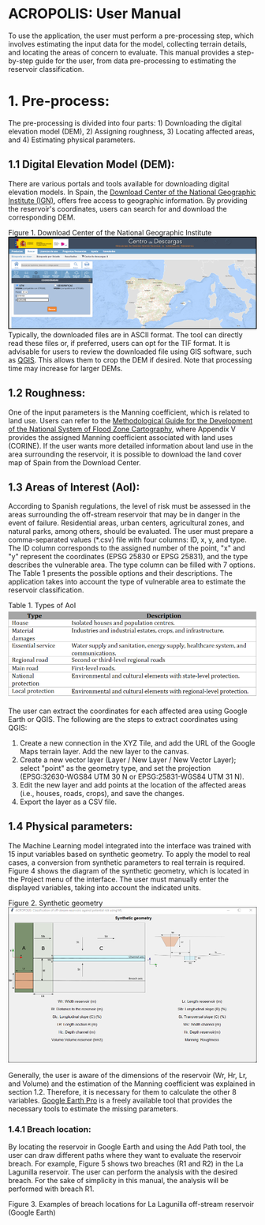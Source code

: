 # ACROPOLIS: User Manual
To use the application, the user must perform a pre-processing step, which involves estimating the input data for the model, collecting terrain details, and locating the areas of concern to evaluate.
This manual provides a step-by-step guide for the user, from data pre-processing to estimating the reservoir classification.
# 1. Pre-process:
The pre-processing is divided into four parts: 1) Downloading the digital elevation model (DEM), 2) Assigning roughness, 3) Locating affected areas, and 4) Estimating physical parameters.

## 1.1 Digital Elevation Model (DEM):
There are various portals and tools available for downloading digital elevation models. In Spain,  the [Download Center of the National Geographic Institute (IGN)](https://centrodedescargas.cnig.es/CentroDescargas/index.jsp), offers free access to geographic information. By providing the reservoir's coordinates, users can search for and download the corresponding DEM.

Figure 1. Download Center of the National Geographic Institute
![dem](Images/dem.bmp) 
Typically, the downloaded files are in ASCII format. The tool can directly read these files or, if preferred, users can opt for the TIF format. It is advisable for users to review the downloaded file using GIS software, such as [QGIS](https://www.qgis.org/en/site/forusers/download.html). This allows them to crop the DEM if desired. Note that processing time may increase for larger DEMs.

## 1.2 Roughness:
One of the input parameters is the Manning coefficient, which is related to land use. Users can refer to the [Methodological Guide for the Development of the National System of Flood Zone Cartography](https://www.miteco.gob.es/es/agua/publicaciones/guia_snczi_baja_optimizada_tcm30-422920.pdf), where Appendix V provides the assigned Manning coefficient associated with land uses (CORINE). If the user wants more detailed information about land use in the area surrounding the reservoir, it is possible to download the land cover map of Spain from the Download Center. 

## 1.3 Areas of Interest (AoI):
According to Spanish regulations, the level of risk must be assessed in the areas surrounding the off-stream reservoir that may be in danger in the event of failure. Residential areas, urban centers, agricultural zones, and natural parks, among others, should be evaluated. The user must prepare a comma-separated values (*.csv) file with four columns: ID, x, y, and type. The ID column corresponds to the assigned number of the point, "x" and "y" represent the coordinates (EPSG 25830 or EPSG 25831), and the type describes the vulnerable area. The type column can be filled with 7 options. The Table 1 presents the possible options and their descriptions. The application takes into account the type of vulnerable area to estimate the reservoir classification.

Table 1. Types of AoI
![table](Images/Types.bmp)

The user can extract the coordinates for each affected area using Google Earth or QGIS. The following are the steps to extract coordinates using QGIS:
1. Create a new connection in the XYZ Tile, and add the URL of the Google Maps terrain layer. Add the new layer to the canvas.
2. Create a new vector layer (Layer / New Layer / New Vector Layer); select "point" as the geometry type, and set the projection (EPSG:32630-WGS84 UTM 30 N or EPSG:25831-WGS84 UTM 31 N).
3. Edit the new layer and add points at the location of the affected areas (i.e., houses, roads, crops), and save the changes.
4. Export the layer as a CSV file.

## 1.4 Physical parameters:
The Machine Learning model integrated into the interface was trained with 15 input variables based on synthetic geometry. To apply the model to real cases, a conversion from synthetic parameters to real terrain is required. Figure 4 shows the diagram of the synthetic geometry, which is located in the Project menu of the interface. The user must manually enter the displayed variables, taking into account the indicated units.

Figure 2. Synthetic geometry
![geometry](Images/Synthetic.bmp)

Generally, the user is aware of the dimensions of the reservoir (Wr, Hr, Lr, and Volume) and the estimation of the Manning coefficient was explained in section 1.2. Therefore, it is necessary for them to calculate the other 8 variables. [Google Earth Pro](https://earth.google.com/web/) is a freely available tool that provides the necessary tools to estimate the missing parameters.

### 1.4.1 Breach location:
By locating the reservoir in Google Earth and using the Add Path tool, the user can draw different paths where they want to evaluate the reservoir breach. For example, Figure 5 shows two breaches (R1 and R2) in the La Lagunilla reservoir. The user can perform the analysis with the desired breach. For the sake of simplicity in this manual, the analysis will be performed with breach R1.

Figure 3. Examples of breach locations for La Lagunilla off-stream reservoir (Google Earth)

